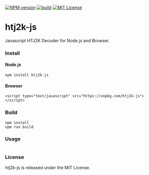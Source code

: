 [![NPM version][npm-version-image]][npm-url] [![build][build-image]][build-url] [![MIT License][license-image]][license-url] 

# htj2k-js
Javascript HTJ2K Decoder for Node.js and Browser.

### Install
#### Node.js

	npm install htj2k-js

#### Browser

	<script type="text/javascript" src="https://unpkg.com/htj2k-js"></script>

### Build

	npm install
	npm run build

### Usage
```js

```

### License
htj2k-js is released under the MIT License.

[npm-url]: https://npmjs.org/package/htj2k-js
[npm-version-image]: https://img.shields.io/npm/v/htj2k-js.svg?style=flat

[build-url]: https://github.com/PantelisGeorgiadis/htj2k-js/actions/workflows/build.yml
[build-image]: https://github.com/PantelisGeorgiadis/htj2k-js/actions/workflows/build.yml/badge.svg?branch=master

[license-image]: https://img.shields.io/badge/license-MIT-blue.svg?style=flat
[license-url]: LICENSE.txt
